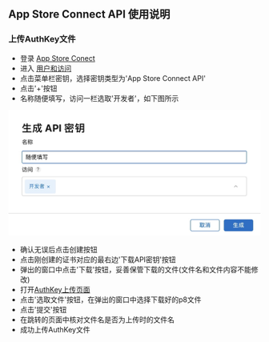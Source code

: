 ## App Store Connect API 使用说明
### 上传AuthKey文件
- 登录 [App Store Conect](https://appstoreconnect.apple.com)
- 进入 [用户和访问](https://appstoreconnect.apple.com/access/users)
- 点击菜单栏密钥，选择密钥类型为'App Store Connect API'
- 点击'+'按钮
- 名称随便填写，访问一栏选取'开发者'，如下图所示

![7C5E58C4-6A11-4194-922B-07FEE281D7EF](https://raw.githubusercontent.com/ty-yqs/Docs-for-AppStoreConnectAPI/gh-pages/assets/39E24207-A8F0-42E4-BDD4-FE0883119C2B.jpeg)
- 确认无误后点击创建按钮
- 点击刚创建的证书对应的最右边'下载API密钥'按钮
- 弹出的窗口中点击'下载'按钮，妥善保管下载的文件(文件名和文件内容不能修改)
- 打开[AuthKey上传页面](https://asc.isign.ren/UploadAuthKey.html)
- 点击'选取文件'按钮，在弹出的窗口中选择下载好的p8文件
- 点击'提交'按钮
- 在跳转的页面中核对文件名是否为上传时的文件名
- 成功上传AuthKey文件
